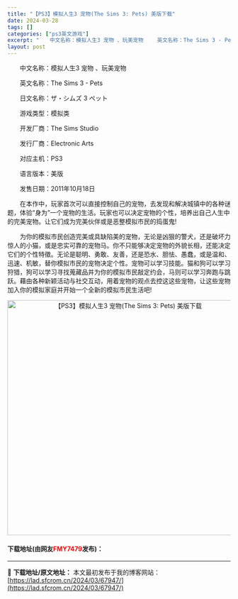 ```yaml
---
title: "【PS3】模拟人生3 宠物(The Sims 3: Pets) 美版下载"
date: 2024-03-28
tags: []
categories: ["ps3英文游戏"]
excerpt: "　　中文名称：模拟人生3 宠物 、玩美宠物 　　英文名称：The Sims 3 - Pets 　　日文名称：ザ・シムズ 3 ペット 　　游戏类型：模拟类 　　开发厂商：The Sims Studio 　　发行厂商：Electronic Arts 　　对应主机：PS3 　　语言版本：美版 　　发售日期&hellip;"
layout: post
---
```


 <p>　　中文名称：模拟人生3 宠物 、玩美宠物</p> <p>　　英文名称：The Sims 3 - Pets</p> <p>　　日文名称：ザ・シムズ 3 ペット</p> <p>　　游戏类型：模拟类</p> <p>　　开发厂商：The Sims Studio</p> <p>　　发行厂商：Electronic Arts</p> <p>　　对应主机：PS3</p> <p>　　语言版本：美版</p> <p>　　发售日期：2011年10月18日</p> <p>　　在本作中，玩家首次可以直接控制自己的宠物，去发现和解决城镇中的各种谜题，体验&ldquo;身为&rdquo;一个宠物的生活。玩家也可以决定宠物的个性，培养出自己人生中的完美宠物。让它们成为完美伙伴或是恶整模拟市民的捣蛋鬼!</p> <p>　　为你的模拟市民创造完美或具缺陷美的宠物，无论是凶狠的警犬，还是破坏力惊人的小猫，或是忠实可靠的宠物马。你不只能够决定宠物的外貌长相，还能决定它们的个性特徵。无论是聪明、勇敢、友善，还是恐水、胆怯、愚蠢，或是温和、迅速、机敏，替你模拟市民的宠物决定个性。宠物可以学习技能。猫和狗可以学习狩猎，狗可以学习寻找蒐藏品并为你的模拟市民敲定约会，马则可以学习奔跑与跳跃。藉由各种新颖活动与社交互动，用着宠物的观点去控这这些宠物，让这些宠物加入你的模拟家庭并开始一个全新的模拟市民生活吧!</p> <p align="center"><img align="" border="0" src="https://lad.sfcrom.cn/wp-content/uploads/2024/03/20240328_66051b9f37a8f.jpg" width="530" alt="【PS3】模拟人生3 宠物(The Sims 3: Pets) 美版下载" /></p> <p><h4>下载地址(由网友<font color="red">FMY7479</font>发布)：</h4></p> 

---
📖 **下载地址/原文地址：** 本文最初发布于我的博客网站：[https://lad.sfcrom.cn/2024/03/67947/](https://lad.sfcrom.cn/2024/03/67947/)
